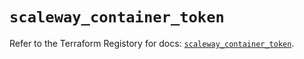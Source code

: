 # `scaleway_container_token`

Refer to the Terraform Registory for docs: [`scaleway_container_token`](https://www.terraform.io/docs/providers/scaleway/r/container_token).
